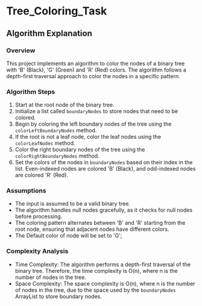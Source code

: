 # Tree_Coloring_Task

## Algorithm Explanation

### Overview
This project implements an algorithm to color the nodes of a binary tree with 'B' (Black), 'G' (Green) and 'R' (Red) colors. The algorithm follows a depth-first traversal approach to color the nodes in a specific pattern.

### Algorithm Steps
1. Start at the root node of the binary tree.
2. Initialize a list called `boundaryNodes` to store nodes that need to be colored.
3. Begin by coloring the left boundary nodes of the tree using the `colorLeftBoundaryNodes` method.
4. If the root is not a leaf node, color the leaf nodes using the `colorLeafNodes` method.
5. Color the right boundary nodes of the tree using the `colorRightBoundaryNodes` method.
6. Set the colors of the nodes in `boundaryNodes` based on their index in the list. Even-indexed nodes are colored 'B' (Black), and odd-indexed nodes are colored 'R' (Red).

### Assumptions
- The input is assumed to be a valid binary tree.
- The algorithm handles null nodes gracefully, as it checks for null nodes before processing.
- The coloring pattern alternates between 'B' and 'R' starting from the root node, ensuring that adjacent nodes have different colors.
- The Default color of node will be set to 'G';

### Complexity Analysis
- Time Complexity: The algorithm performs a depth-first traversal of the binary tree. Therefore, the time complexity is O(n), where n is the number of nodes in the tree.
- Space Complexity: The space complexity is O(n), where n is the number of nodes in the tree, due to the space used by the `boundaryNodes` ArrayList to store boundary nodes.
